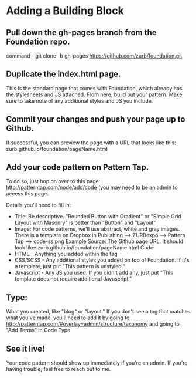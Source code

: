 # Adding a Building Block

## Pull down the gh-pages branch from the Foundation repo.
command - git clone -b gh-pages https://github.com/zurb/foundation.git

## Duplicate the index.html page. 
This is the standard page that comes with Foundation, which already has the stylesheets and JS attached. From here, build out your pattern. Make sure to take note of any additional styles and JS you include. 

## Commit your changes and push your page up to Github. 
If successful, you can preview the page with a URL that looks like this: zurb.github.io/foundation/pageName.html

## Add your code pattern on Pattern Tap. 
To do so, just hop on over to this page: http://patterntap.com/node/add/code (you may need to be an admin to access this page.

Details you'll need to fill in:
- Title: Be descriptive. "Rounded Button with Gradient" or "Simple Grid Layout with Masonry" is better than "Button" and "Layout"
- Image: For code patterns, we'll use abstract, white and gray images.  There is a template on Dropbox in Publishing --> ZURBexpo --> Pattern Tap --> code-ss.png
Example Source: The Github page URL. It should look like: zurb.github.io/foundation/pageName.html 
Code: 
- HTML - Anything you added within the <body> tag
- CSS/SCSS - Any additional styles you added on top of Foundation. If it's a template, just put "This pattern is unstyled."
- Javascript - Any JS you used. If you didn't add any, just put "This template does not require additional Javascript."

## Type: 
What you created, like "blog" or "layout." If you don't see a tag that matches what you've made, you'll need to add it by going to http://patterntap.com/#overlay=admin/structure/taxonomy and going to "Add Terms" in Code Type

## See it live! 
Your code pattern should show up immediately if you're an admin. If you're having trouble, feel free to reach out to me.

